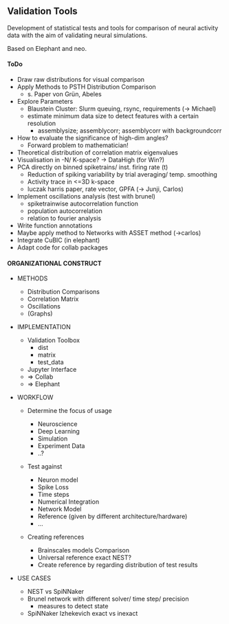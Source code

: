 ## Validation Tools
Development of statistical tests and tools for comparison of neural activity data with the aim of validating neural simulations.

Based on Elephant and neo.

#### ToDo

+ Draw raw distributions for visual comparison
+ Apply Methods to PSTH Distribution Comparison
    + s. Paper von Grün, Abeles
+ Explore Parameters
    + Blaustein Cluster: Slurm queuing, rsync, requirements (-> Michael)
    + estimate minimum data size to detect features with a certain resolution
        + assemblysize; assemblycorr; assemblycorr with backgroundcorr
+ How to evaluate the significance of high-dim angles?
    + Forward problem to mathematician!
+ Theoretical distribution of correlation matrix eigenvalues
+ Visualisation in -N/ K-space? -> DataHigh (for Win?)
+ PCA directly on binned spiketrains/ inst. firing rate (t)
    + Reduction of spiking variability by trial averaging/ temp. smoothing
    + Activity trace in <=3D k-space
    + luczak harris paper, rate vector, GPFA (-> Junji, Carlos)
+ Implement oscillations analysis (test with brunel)
    + spiketrainwise autocorrelation function
    + population autocorrelation
    + relation to fourier analysis
+ Write function annotations
+ Maybe apply method to Networks with ASSET method (->carlos)
+ Integrate CuBIC (in elephant)
+ Adapt code for collab packages

#### ORGANIZATIONAL CONSTRUCT

* METHODS

    + Distribution Comparisons
    + Correlation Matrix
    + Oscillations
    + (Graphs)

* IMPLEMENTATION

    + Validation Toolbox
        + dist
        + matrix
        + test_data
    + Jupyter Interface
    + => Collab
    + => Elephant

* WORKFLOW

    + Determine the focus of usage
        + Neuroscience
        + Deep Learning
        + Simulation
        + Experiment Data
        + ..?
        
    + Test against    
        + Neuron model
        + Spike Loss
        + Time steps
        + Numerical Integration
        + Network Model
        + Reference 
        (given by different architecture/hardware)
        + ...

    + Creating references
         + Brainscales models Comparison
         + Universal reference exact NEST?
         + Create reference by regarding distribution of test results

* USE CASES

    + NEST vs SpiNNaker
    + Brunel network with different solver/ time step/ precision
        + measures to detect state
    + SpiNNaker Izhekevich exact vs inexact